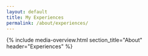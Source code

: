 ```yaml
---
layout: default
title: My Experiences
permalink: /about/experiences/
---
```


{% include media-overview.html section_title="About" header="Experiences" %}